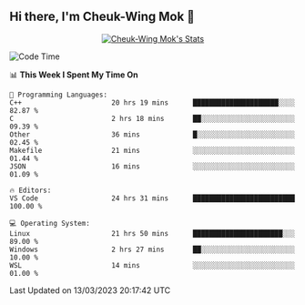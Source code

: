 ## Hi there, I'm Cheuk-Wing Mok 👋

<!--
**mozro0327/mozro0327** is a ✨ _special_ ✨ repository because its `README.md` (this file) appears on your GitHub profile.

Here are some ideas to get you started:

- 🔭 I’m currently working on ...
- 🌱 I’m currently learning ...
- 👯 I’m looking to collaborate on ...
- 🤔 I’m looking for help with ...
- 💬 Ask me about ...
- 📫 How to reach me: ...
- 😄 Pronouns: ...
- ⚡ Fun fact: ...
-->

<p align="center">
  <a href="https://github.com/mozro0327" class="rich-diff-level-one">
    <img src="https://github-readme-stats.vercel.app/api?username=mozro0327&title_color=333&text_color=777" alt="Cheuk-Wing Mok's Stats" >
    <!-- &hide=issues
    <img src="https://github-readme-stats.vercel.app/api?username=mozro0327&hide=issues&title_color=333&text_color=777" alt="Cheuk-Wing Mok's Stats" >
    -->
  </a>
</p>

<!--START_SECTION:waka-->
![Code Time](http://img.shields.io/badge/Code%20Time-1%2C261%20hrs%2026%20mins-blue)

📊 **This Week I Spent My Time On** 

```text
💬 Programming Languages: 
C++                      20 hrs 19 mins      █████████████████████░░░░   82.87 % 
C                        2 hrs 18 mins       ██░░░░░░░░░░░░░░░░░░░░░░░   09.39 % 
Other                    36 mins             █░░░░░░░░░░░░░░░░░░░░░░░░   02.45 % 
Makefile                 21 mins             ░░░░░░░░░░░░░░░░░░░░░░░░░   01.44 % 
JSON                     16 mins             ░░░░░░░░░░░░░░░░░░░░░░░░░   01.09 % 

🔥 Editors: 
VS Code                  24 hrs 31 mins      █████████████████████████   100.00 % 

💻 Operating System: 
Linux                    21 hrs 50 mins      ██████████████████████░░░   89.00 % 
Windows                  2 hrs 27 mins       ██░░░░░░░░░░░░░░░░░░░░░░░   10.00 % 
WSL                      14 mins             ░░░░░░░░░░░░░░░░░░░░░░░░░   01.00 % 
```


 Last Updated on 13/03/2023 20:17:42 UTC
<!--END_SECTION:waka-->
